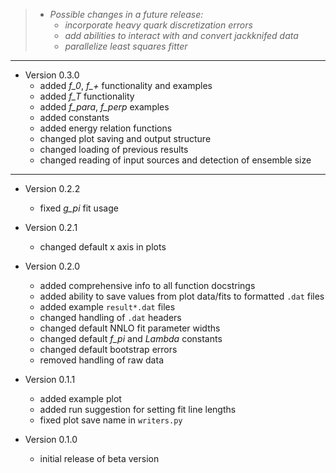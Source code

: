<!---
  Created by Zechariah Gelzer (University of Iowa) on 2015-03-30.
  Copyright (C) 2015 Zechariah Gelzer.
 
  This program is free software: you can redistribute it and/or modify it under
  the terms of the GNU General Public License as published by the Free Software
  Foundation, either version 3 of the License, or any later version (see
  <http://www.gnu.org/licenses/>).
 
  This program is distributed in the hope that it will be useful, but WITHOUT
  ANY WARRANTY; without even the implied warranty of MERCHANTABILITY or FITNESS
  FOR A PARTICULAR PURPOSE. See the GNU General Public License for more details.
-->

> + *Possible changes in a future release:*
>   + *incorporate heavy quark discretization errors*
>   + *add abilities to interact with and convert jackknifed data*
>   + *parallelize least squares fitter*

---

+ Version 0.3.0
  + added *f_0*, *f_+* functionality and examples
  + added *f_T* functionality
  + added *f_para*, *f_perp* examples
  + added constants
  + added energy relation functions
  + changed plot saving and output structure
  + changed loading of previous results
  + changed reading of input sources and detection of ensemble size

---

+ Version 0.2.2
  + fixed *g_pi* fit usage

+ Version 0.2.1
  + changed default x axis in plots

+ Version 0.2.0
  + added comprehensive info to all function docstrings
  + added ability to save values from plot data/fits to formatted `.dat` files
  + added example `result*.dat` files
  + changed handling of `.dat` headers
  + changed default NNLO fit parameter widths
  + changed default *f_pi* and *Lambda* constants
  + changed default bootstrap errors
  + removed handling of raw data

+ Version 0.1.1
  + added example plot
  + added run suggestion for setting fit line lengths
  + fixed plot save name in `writers.py`

+ Version 0.1.0
  + initial release of beta version
